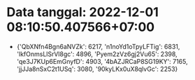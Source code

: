 # Data tanggal: 2022-12-01 08:10:50.407566+07:00

* {'QbXNfn4Bgn6aNVZk': 6217, 'n1noYd1oTpyLFTig': 6831, 'lkfOnmsLlSrVl8gc': 4896, 'Pyem2zVz6gj2Vu65': 2398, 'qe3J7KUp6EmGnyfD': 4903, '4bAZJRCaP8SG19KY': 7165, 'jjJJa8nSxC2t1USq': 3080, '90kyLKx0uX8qlvGc': 2253}
